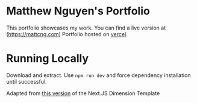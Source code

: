 # Matthew Nguyen's Portfolio
This portfolio showcases my work. You can find a live version at (https://mattcng.com)
Portfolio hosted on [vercel](https://vercel.com).

# Running Locally
Download and extract. Use
`npm run dev` 
and force dependency installation until successful.


Adapted from [this version](https://github.com/karkir0003/nextjs-dimension-template) of the Next.JS Dimension Template